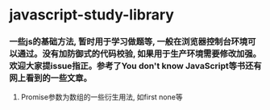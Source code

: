 # javascript-study-library
### 一些js的基础方法, 暂时用于学习做题等, 一般在浏览器控制台环境可以通过。没有加防御式的代码校验, 如果用于生产环境需要修改加强。欢迎大家提issue指正。参考了You don't know JavaScript等书还有网上看到的一些文章。

1. Promise参数为数组的一些衍生用法, 如first none等
